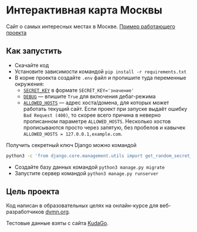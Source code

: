 # Интерактивная карта Москвы

Cайт о самых интересных местах в Москве. [Пример работающего проекта](http://tumkir.pythonanywhere.com/)

## Как запустить

- Скачайте код
- Установите зависимости командой `pip install -r requirements.txt`
- В корне проекта создайте `.env` файл и пропишите туда переменные окружения:
  - [`SECRET_KEY`](https://docs.djangoproject.com/en/3.1/ref/settings/#secret-key) в формате `SECRET_KEY='значение'`
  - [`DEBUG`](https://docs.djangoproject.com/en/3.1/ref/settings/#debug) — впишите `True` для включения дебаг-режима
  - [`ALLOWED_HOSTS`](https://docs.djangoproject.com/en/3.1/ref/settings/#allowed-hosts) — адрес хоста/домена, для которых может работать текущий сайт. Если проект при запуске выдаёт ошибку `Bad Request (400)`, то скорее всего причина в неверно прописанном параметре `ALLOWED_HOSTS`. Несколько хостов прописываются просто через запятую, без пробелов и кавычек `ALLOWED_HOSTS = 127.0.0.1,example.com`.

Получить секретный ключ Django можно командой
```bash
python3 -c 'from django.core.management.utils import get_random_secret_key; print(get_random_secret_key())'
```
- Создайте базу данных командой `python3 manage.py migrate`
- Запустите сервер командой `python3 manage.py runserver`

## Цель проекта

Код написан в образовательных целях на онлайн-курсе для веб-разработчиков [dvmn.org](https://dvmn.org/).

Тестовые данные взяты с сайта [KudaGo](https://kudago.com).


